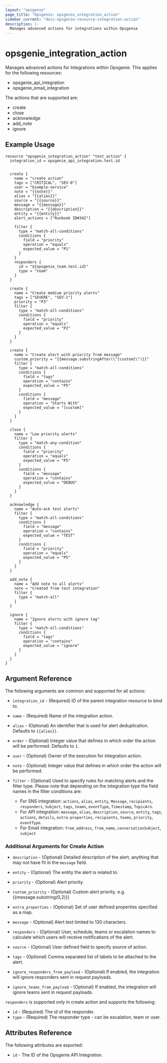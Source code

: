 ```yaml
---
layout: "opsgenie"
page_title: "Opsgenie: opsgenie_integration_action"
sidebar_current: "docs-opsgenie-resource-integration-action"
description: |-
  Manages advanced actions for integrations within Opsgenie
---
```


# opsgenie_integration_action

Manages advanced actions for Integrations within Opsgenie. This applies for the following resources:
* opsgenie_api_integration
* opsgenie_email_integration

The actions that are supported are:
* create
* close
* acknowledge
* add_note
* ignore

## Example Usage

```hcl
resource "opsgenie_integration_action" "test_action" {
  integration_id = opsgenie_api_integration.test.id


  create {
    name = "create action"
    tags = ["CRITICAL", "SEV-0"]
    user = "Example-service"
    note = "{{note}}"
	alias = "{{alias}}"
	source = "{{source}}"
	message = "{{message}}"
	description = "{{description}}"
	entity = "{{entity}}"
	alert_actions = ["Runbook ID#342"]
    
    filter {
      type = "match-all-conditions"
      conditions {
        field = "priority"
        operation = "equals"
        expected_value = "P1"
      }
    }
    responders {
      id = "${opsgenie_team.test.id}"
      type = "team"
    }
  }

  create {
    name = "Create medium priority alerts"
    tags = ["SEVERE", "SEV-1"]
    priority = "P3"
    filter {
      type = "match-all-conditions"
      conditions {
        field = "priority"
        operation = "equals"
        expected_value = "P2"
      }
    }
  }
  
  create {
    name = "Create alert with priority from message"
    custom_priority = "{{message.substringAfter(\"[custom]\")}}"
    filter {
      type = "match-all-conditions"
      conditions {
        field = "tags"
        operation = "contains"
        expected_value = "P5"
      }
      conditions {
        field = "message"
        operation = "Starts With"
        expected_value = "[custom]"
      }
    }
  }

  close {
    name = "Low priority alerts"
    filter {
      type = "match-any-condition"
      conditions {
        field = "priority"
        operation = "equals"
        expected_value = "P5"
      }
      conditions {
        field = "message"
        operation = "contains"
        expected_value = "DEBUG"
      }
    }
  }

  acknowledge {
    name = "Auto-ack test alerts"
    filter {
      type = "match-all-conditions"
      conditions {
        field = "message"
        operation = "contains"
        expected_value = "TEST"
      }
      conditions {
        field = "priority"
        operation = "equals"
        expected_value = "P5"
      }
    }
  }

  add_note {
    name = "Add note to all alerts"
    note = "Created from test integration"
    filter {
      type = "match-all"
    }
  }
  
  ignore {
    name = "Ignore alerts with ignore tag"
    filter {
      type = "match-all-conditions"
      conditions {
        field = "tags"
        operation = "contains"
        expected_value = "ignore"
      }
    }
  }
}
```

## Argument Reference

The following arguments are common and supported for all actions:

* `integration_id` - (Required) ID of the parent integration resource to bind to.

* `name` - (Required) Name of the integration action.

* `alias` - (Optional) An identifier that is used for alert deduplication. Defaults to `{{alias}}`.

* `order` - (Optional) Integer value that defines in which order the action will be performed. Defaults to `1`.

* `user` - (Optional) Owner of the execution for integration action.

* `note` - (Optional) Integer value that defines in which order the action will be performed.

* `filter` - (Optional) Used to specify rules for matching alerts and the filter type. Please note that depending on the integration type the field names in the filter conditions are:
  * For SNS integration: `actions`, `alias`, `entity`, `Message`, `recipients`, `responders`, `Subject`, `tags`, `teams`, `eventType`, `Timestamp`, `TopicArn`.
  * For API integration: `message`, `alias`, `description`, `source`, `entity`, `tags`, `actions`, `details`, `extra-properties`, `recipients`, `teams`, `priority`, `eventType`.
  * For Email integration: `from_address`, `from_name`, `conversationSubject`, `subject`

### Additional Arguments for Create Action

* `description` - (Optional)  Detailed description of the alert, anything that may not have fit in the `message` field.

* `entity` - (Optional) The entity the alert is related to.

* `priority` - (Optional) Alert priority.

* `custom_priority` - (Optional) Custom alert priority. e.g. {{message.substring(0,2)}}

* `extra_properties` - (Optional) Set of user defined properties specified as a map.

* `message` - (Optional) Alert text limited to 130 characters.

* `responders` - (Optional) User, schedule, teams or escalation names to calculate which users will receive notifications of the alert.

* `source` - (Optional) User defined field to specify source of action.

* `tags` - (Optional) Comma separated list of labels to be attached to the alert.

* `ignore_responders_from_payload` - (Optional) If enabled, the integration will ignore responders sent in request payloads.

* `ignore_teams_from_payload` - (Optional) If enabled, the integration will ignore teams sent in request payloads.

`responders` is supported only in create action and supports the following:

* `id` - (Required) The id of the responder.
* `type` - (Required) The responder type - can be escalation, team or user.

## Attributes Reference

The following attributes are exported:

* `id` - The ID of the Opsgenie API Integration.
